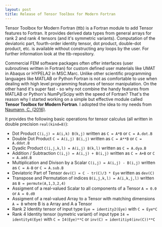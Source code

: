 ```yaml
---
layout: post
title: Release of Tensor Toolbox for Modern Fortran
---
```


Tensor Toolbox for Modern Fortran (ttb) is a Fortran module to add Tensor features to Fortran. It provides derived data types from general arrays for rank 2 and rank 4 tensors (and it's symmetric variants). Computation of the deviatoric part, fourth-order identity tensor, dot product, double-dot product, etc. is available without constructing any loops by the user. For further information look at the ttb-repository.

Commercial FEM software packages often offer interfaces (user subroutines written in Fortran) for custom defined user materials like UMAT in Abaqus or HYPELA2 in MSC.Marc. Unlike other scientific programming languages like MATLAB or Python Fortran is not as comfortable to use when dealing with high level programming features of tensor manipulation. On the other hand it's super fast - so why not combine the handy features from MATLAB or Python's NumPy/Scipy with the speed of Fortran? That's the reason why I started working on a simple but effective module called **Tensor Toolbox for Modern Fortran**. I adopted the idea to my needs from [Naumann, C. (2016)](http://nbn-resolving.de/urn:nbn:de:bsz:ch1-qucosa-222075).

It provides the following basic operations for tensor calculus (all written in double precision `real(kind=8)`):
- Dot Product `C(i,j) = A(i,k) B(k,j)` written as `C = A*B` or `C = A.dot.B`
- Double Dot Product `C = A(i,j) B(i,j)` written as `C = A**B` or `C = A.ddot.B`
- Dyadic Product `C(i,j,k,l) = A(i,j) B(k,l)` written as `C = A.dya.B`
- Addition / Subtraction `C(i,j) = A(i,j) + B(i,j)` written as `C = A+B` or `C = A.add.B`
- Multiplication and Divison by a Scalar `C(i,j) = A(i,j) - B(i,j)` written as `C = A-B` or `C = A.sub.B`
- Deviatoric Part of Tensor  `dev(C) = C - tr(C)/3 * Eye` written as `dev(C)`
- Transpose and Permutation of indices `B(i,j,k,l) = A(i,k,j,l)` written as `B = permute(A,1,3,2,4)`
- Assigment of a real-valued Scalar to all components of a Tensor `A = 0.0` or `A = 0.d0`
- Assigment of a real-valued Array to a Tensor with matching dimensions `A = B` where B is a Array and A a Tensor
- Rank 2 Identity tensor of input type `Eye = identity2(Eye)` with `C = Eye*C`
- Rank 4 Identity tensor (symetric variant) of input type `I4 = identity4(Eye)` with `C = I4(Eye)**C` or `inv(C) = identitiy4(inv(C))**C`